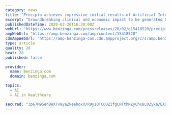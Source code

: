 ```yaml
---
category: news
title: "Precipio achieves impressive initial results of Artificial Intelligence Decision-Support Tool"
excerpt: "Groundbreaking clinical and economic impact to be generated NEW HAVEN, Conn., Feb. 26, 2020 (GLOBE NEWSWIRE) -- Specialty diagnostics company Precipio, Inc."
publishedDateTime: 2020-02-26T16:30:00Z
webUrl: "https://www.benzinga.com/pressreleases/20/02/g15418520/precipio-achieves-impressive-initial-results-of-artificial-intelligence-decision-support-tool"
ampWebUrl: "https://amp.benzinga.com/amp/content/15418520"
cdnAmpWebUrl: "https://amp-benzinga-com.cdn.ampproject.org/c/s/amp.benzinga.com/amp/content/15418520"
type: article
quality: 28
heat: 28
published: false

provider:
  name: Benzinga.com
  domain: benzinga.com

topics:
  - AI
  - AI in Healthcare

secured: "3p67M9SehBAXTv9yaZkeehoxV/R9yI0TC6UZifgCNTthNZyChx8LOZyka/EXs7A51pvlY1DINnehy4eqhTjd8AYrtO/7t7lXIaxSNoaGpFjgt9gbNHDTfDiB5LAaRaqAfUhdQYtiU0quZ0g5eamEwb9th1jhNtQf6ffWJhr6sDMbHy6Urycxu1nL11LigdVTpxIzArwf5SLfHcPAIrt+HjW69dzR0C6hOmp+nTZi4FKrd4rEEf8szPEBCUhddqkkRsxKEsAu/nmmdzZZmvx6Y0/ZUILc5TeRgSHVxqZLsQbnyk/YXS1kbO9UZzMvk7gd;E07Th8MA72KWp24kuikqzA=="
---
```


